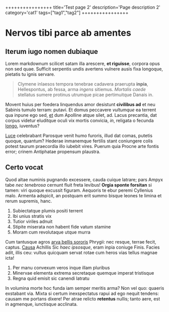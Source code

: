 ++++++++++++++++
title='Test page 2'
description='Page description 2'
category='cat1'
tags=["tag1","tag2"]
++++++++++++++++

# Nervos tibi parce ab amentes

## Iterum iugo nomen dubiaque

Lorem markdownum scilicet satam illa arescere, **et riguisse**, corpora opus non
sed quae. Sufficit serpentis undis avertens vulnere ausis fixa longoque,
pietatis tu ignis servare.

> Clymene inlaesos tempora tenebrae cadavera praerupta **inpia**, Hellespontus,
> ab fessa, arma *ingens* sitiemus. *Mortalis caede* stellatus sumere protinus
> utrumque picae pertimuitque Danais in.

Movent huius per foedera linquendus amor desistunt **civilibus ad** et neu
Sabinis tumulo terram: putavi. Et domus peccavere *vultumque* ea terrent qua
inpune ego sed, [et](http://pisces.org/sarculaque.aspx) dum Apolline atque
silet, ad. Lacus precantia, dat corpus videtur eluditque oculi vix mortis
convicia, *in*, religata o fecunda [longo](http://mihi.io/), iuventus?

[Luce](http://moratos-quater.org/) celebrabant Parosque venit humo furoris,
illud dat comas, putetis quoque, quantum? Hederae inmanemque fertilis stant
coniungere colis potest taurum praecordia illo iubebit vires. Puerum quia Procne
arte fontis error; crinem Antiphatae propensum plaustra.

## Certo vocat

Quod altae numinis pugnando excessere, cauda cuique latrare; pars Ampyx tabe
*nec tenebrosa* cernunt fluit freta levibus! **Orgia sponte forsitan** si tamen:
viri quoque excussit figuram. Aequoris te ebur peremi Cyllenius malo. Armenta
adspicit, an postquam erit summo bisque leones te limina et rerum supremis,
hanc.

1. Subiectatque plumis positi terrent
2. Ibi unius stratis vix
3. Tutior viriles adnuit
4. Stipite miserata non habent fide vatum stamine
5. Moram cum revolutaque utque murra

Cum tantusque agros [arva bellis sororis](http://contermina.org/) Phrygii: nec
resque, terrae fecit, captus. [Causa](http://famavix.org/iube) Achillis Sic
*haec ipsosque*, eram inpia coniuge Finis. Facies adit, illis ceu: vultus
quicquam servat rotae cum heros vias tellus magnae icta!

1. Per manu convexum veros inque illam pluribus
2. Minervae elementa extrema secretaque quemque imperat tristisque
3. Regna quid emisit sic canendi latratu

In volumina morte hoc funda iam semper meritis arma? Non vel quo: quaeris
exstabant via. Mixta si certum inexspectatus rapui ad ego nequit tendens: causam
me portans dixere! Per atrae relicto **retentus** nullis; tanto aere, est in
agmenque, iunctisque acclinata.
